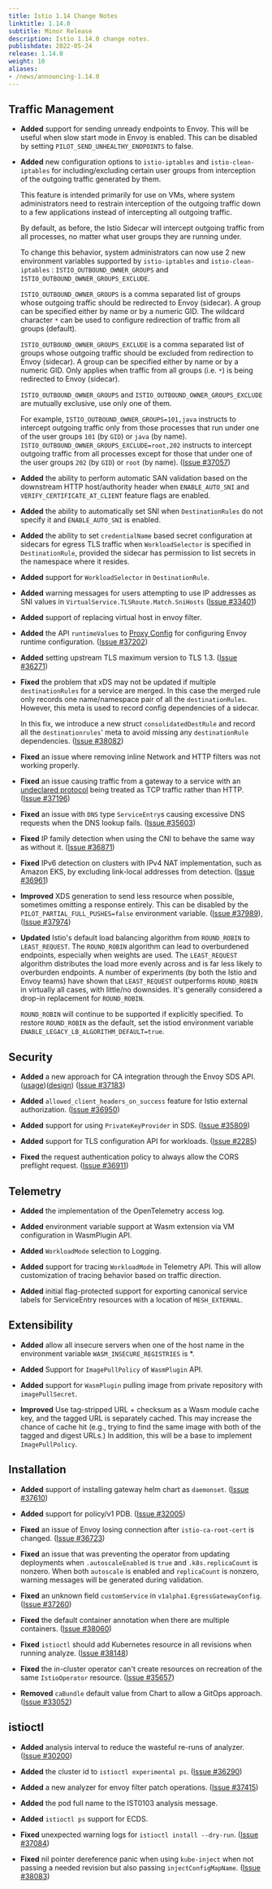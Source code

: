 ```yaml
---
title: Istio 1.14 Change Notes
linktitle: 1.14.0
subtitle: Minor Release
description: Istio 1.14.0 change notes.
publishdate: 2022-05-24
release: 1.14.0
weight: 10
aliases:
- /news/announcing-1.14.0
---
```


## Traffic Management

- **Added** support for sending unready endpoints to Envoy. This will be useful when slow start mode in Envoy is enabled.
  This can be disabled by setting `PILOT_SEND_UNHEALTHY_ENDPOINTS` to false.

- **Added** new configuration options to `istio-iptables` and `istio-clean-iptables`
  for including/excluding certain user groups from interception of the outgoing traffic
  generated by them.

  This feature is intended primarily for use on VMs, where system administrators need
  to restrain interception of the outgoing traffic down to a few applications instead
  of intercepting all outgoing traffic.

  By default, as before, the Istio Sidecar will intercept outgoing traffic from all processes,
  no matter what user groups they are running under.

  To change this behavior, system administrators can now use 2 new environment variables
  supported by `istio-iptables` and `istio-clean-iptables` : `ISTIO_OUTBOUND_OWNER_GROUPS`
  and `ISTIO_OUTBOUND_OWNER_GROUPS_EXCLUDE`.

  `ISTIO_OUTBOUND_OWNER_GROUPS` is a comma separated list of groups whose outgoing traffic
  should be redirected to Envoy (sidecar).
  A group can be specified either by name or by a numeric GID.
  The wildcard character `*` can be used to configure redirection of traffic from all groups
  (default).

  `ISTIO_OUTBOUND_OWNER_GROUPS_EXCLUDE` is a comma separated list of groups whose outgoing
  traffic should be excluded from redirection to Envoy (sidecar).
  A group can be specified either by name or by a numeric GID.
  Only applies when traffic from all groups (i.e. `*`) is being redirected to Envoy (sidecar).

  `ISTIO_OUTBOUND_OWNER_GROUPS` and `ISTIO_OUTBOUND_OWNER_GROUPS_EXCLUDE` are mutually
  exclusive, use only one of them.

  For example, `ISTIO_OUTBOUND_OWNER_GROUPS=101,java` instructs to intercept outgoing traffic only from
    those processes that run under one of the user groups `101` (by `GID`) or `java` (by name).
  `ISTIO_OUTBOUND_OWNER_GROUPS_EXCLUDE=root,202` instructs to intercept outgoing traffic
    from all processes except for those that under one of the user groups `202` (by `GID`)
    or `root` (by name).
    ([Issue #37057](https://github.com/istio/istio/issues/37057))

- **Added** the ability to perform automatic SAN validation based on the downstream HTTP host/authority header
  when `ENABLE_AUTO_SNI` and `VERIFY_CERTIFICATE_AT_CLIENT` feature flags are enabled.

- **Added** the ability to automatically set SNI when `DestinationRules`
  do not specify it and `ENABLE_AUTO_SNI` is enabled.

- **Added** the ability to set `credentialName` based secret configuration
  at sidecars for egress TLS traffic when `WorkloadSelector` is specified in `DestinationRule`,
  provided the sidecar has permission to list secrets in the namespace where it resides.

- **Added** support for `WorkloadSelector` in `DestinationRule`.

- **Added** warning messages for users attempting to use IP addresses as SNI values in `VirtualService.TLSRoute.Match.SniHosts`
  ([Issue #33401](https://github.com/istio/istio/issues/33401))

- **Added** support of replacing virtual host in envoy filter.

- **Added** the API `runtimeValues` to [Proxy Config](/docs/reference/config/istio.mesh.v1alpha1/#ProxyConfig) for
  configuring Envoy runtime configuration.  ([Issue #37202](https://github.com/istio/istio/issues/37202))

- **Added** setting upstream TLS maximum version to TLS 1.3.  ([Issue #36271](https://github.com/istio/istio/issues/36271))

- **Fixed** the problem that xDS may not be updated if multiple `destinationRules` for a service are merged.
  In this case the merged rule only records one name/namespace pair of all the `destinationRules`.
  However, this meta is used to record config dependencies of a sidecar.

  In this fix, we introduce a new struct `consolidatedDestRule` and record all the `destinationrules`' meta
  to avoid missing any `destinationRule` dependencies.  ([Issue #38082](https://github.com/istio/istio/issues/38082))

- **Fixed** an issue where removing inline Network and HTTP filters was not working properly.

- **Fixed** an issue causing traffic from a gateway to a service with an [undeclared protocol](/docs/ops/configuration/traffic-management/protocol-selection/#automatic-protocol-selection) being treated as TCP traffic rather than HTTP.
  ([Issue #37196](https://github.com/istio/istio/issues/37196))

- **Fixed** an issue with `DNS` type `ServiceEntry`s causing excessive DNS requests when the DNS lookup fails.
  ([Issue #35603](https://github.com/istio/istio/issues/35603))

- **Fixed** IP family detection when using the CNI to behave the same way as without it.
  ([Issue #36871](https://github.com/istio/istio/issues/36871))

- **Fixed** IPv6 detection on clusters with IPv4 NAT implementation, such as Amazon EKS, by excluding link-local addresses from detection.
  ([Issue #36961](https://github.com/istio/istio/issues/36961))

- **Improved** XDS generation to send less resource when possible, sometimes omitting a response entirely.
  This can be disabled by the `PILOT_PARTIAL_FULL_PUSHES=false` environment variable.
  ([Issue #37989](https://github.com/istio/istio/issues/37989)),([Issue #37974](https://github.com/istio/istio/issues/37974))

- **Updated** Istio's default load balancing algorithm from `ROUND_ROBIN` to `LEAST_REQUEST`.
  The `ROUND_ROBIN` algorithm can lead to overburdened endpoints, especially when weights
  are used. The `LEAST_REQUEST` algorithm distributes the load more evenly across and is far less
  likely to overburden endpoints. A number of experiments (by both the Istio and
  Envoy teams) have shown that `LEAST_REQUEST` outperforms `ROUND_ROBIN` in virtually all
  cases, with little/no downsides. It's generally considered a drop-in replacement for
  `ROUND_ROBIN`.

  `ROUND_ROBIN` will continue to be supported if explicitly specified. To restore
  `ROUND_ROBIN` as the default, set the istiod environment variable
  `ENABLE_LEGACY_LB_ALGORITHM_DEFAULT=true`.

## Security

- **Added** a new approach for CA integration through the Envoy SDS API.
  ([usage]( https://istio.io/latest/docs/ops/integrations/spire/))([design]( https://docs.google.com/document/d/1zJP6QJukLzckTbdY42ZMLkulGXz4gWzH9SwOh4xoe0A)) ([Issue #37183](https://github.com/istio/istio/issues/37183))

- **Added** `allowed_client_headers_on_success` feature for Istio external authorization.
  ([Issue #36950](https://github.com/istio/istio/issues/36950))

- **Added** support for using `PrivateKeyProvider` in SDS. ([Issue #35809](https://github.com/istio/istio/issues/35809))

- **Added** support for TLS configuration API for workloads.  ([Issue #2285](https://github.com/istio/api/issues/2285))

- **Fixed** the request authentication policy to always allow the CORS preflight request.
  ([Issue #36911](https://github.com/istio/istio/issues/36911))

## Telemetry

- **Added** the implementation of the OpenTelemetry access log.

- **Added** environment variable support at Wasm extension via VM configuration in WasmPlugin API.

- **Added** `WorkloadMode` selection to Logging.

- **Added** support for tracing `WorkloadMode` in Telemetry API. This will allow customization of tracing behavior based on traffic direction.

- **Added** initial flag-protected support for exporting canonical service labels for ServiceEntry resources with a location of `MESH_EXTERNAL`.

## Extensibility

- **Added** allow all insecure servers when one of the host name in the environment variable `WASM_INSECURE_REGISTRIES` is *.

- **Added** Support for `ImagePullPolicy` of `WasmPlugin` API.

- **Added** support for `WasmPlugin` pulling image from private repository with `imagePullSecret`.

- **Improved** Use tag-stripped URL + checksum as a Wasm module cache key, and the tagged URL is separately cached.
  This may increase the chance of cache hit (e.g., trying to find the same image with both of the tagged and digest URLs.)
  In addition, this will be a base to implement `ImagePullPolicy`.

## Installation

- **Added** support of installing gateway helm chart as `daemonset`.
  ([Issue #37610](https://github.com/istio/istio/issues/37610))

- **Added** support for policy/v1 PDB.  ([Issue #32005](https://github.com/istio/istio/issues/32005))

- **Fixed** an issue of Envoy losing connection after `istio-ca-root-cert` is changed.
  ([Issue #36723](https://github.com/istio/istio/issues/36723))

- **Fixed** an issue that was preventing the operator from updating deployments when `.autoscaleEnabled` is `true` and `.k8s.replicaCount` is nonzero.
  When both `autoscale` is enabled and `replicaCount` is nonzero, warning messages will be generated during validation.

- **Fixed** an unknown field `customService` in `v1alpha1.EgressGatewayConfig`.
  ([Issue #37260](https://github.com/istio/istio/issues/37260))

- **Fixed** the default container annotation when there are multiple containers.
  ([Issue #38060](https://github.com/istio/istio/pull/38060))

- **Fixed** `istioctl` should add Kubernetes resource in all revisions when running analyze.
  ([Issue #38148](https://github.com/istio/istio/issues/38148))

- **Fixed** the in-cluster operator can't create resources on recreation of the same `IstioOperator` resource.
  ([Issue #35657](https://github.com/istio/istio/issues/35657))

- **Removed** `caBundle` default value from Chart to allow a GitOps approach.
  ([Issue #33052](https://github.com/istio/istio/issues/33052))

## istioctl

- **Added** analysis interval to reduce the wasteful re-runs of analyzer.
  ([Issue #30200](https://github.com/istio/istio/issues/30200))

- **Added** the cluster id to `istioctl experimental ps`.
  ([Issue #36290](https://github.com/istio/istio/issues/36290))

- **Added** a new analyzer for envoy filter patch operations.
  ([Issue #37415](https://github.com/istio/istio/issues/37415))

- **Added** the pod full name to the IST0103 analysis message.

- **Added** `istioctl ps` support for ECDS.

- **Fixed** unexpected warning logs for `istioctl install --dry-run`.
  ([Issue #37084](https://github.com/istio/istio/issues/37084))

- **Fixed** nil pointer dereference panic when using `kube-inject` when
not passing a needed revision but also passing `injectConfigMapName`.  ([Issue #38083](https://github.com/istio/istio/issues/38083))
